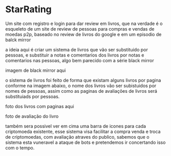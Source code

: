 # StarRating
Um site com registro e login para dar review em livros, que na verdade é o esqueleto de um site de review de pessoas para compras e vendas de moedas p2p, baseado no review de livros do google e em um episodio de balck mirror 

a ideia aqui é criar um sistema de livros que vão ser substituido por pessoas, e substituir a notas e comentarios dos livros por notas e comentarios nas pessoas, algo bem parecido com a série black mirror 

imagem de black mirror aqui

o sistema de livros foi feito de forma que existam alguns livros por pagina conforme na imagem abaixo, o nome dos livros vão ser subistuidos por nomes de pessoas, assim como as paginas de avaliações de livros será substituiads por pessoas.

foto dos livros com paginas aqui

foto de avaliação do livro

também sera possivel ver em cima uma barra de icones para cada criptomoeda existente, esse sistema visa facilitar a compra venda e troca de criptomoedas, com avaliação atraves do publico, sabemos que o sistema esta vuneravel a ataque de bots e pretendemos ir concertando isso com o tempo.

